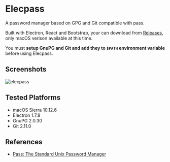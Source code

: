 # Elecpass
A password manager based on GPG and Git compatible with pass.

Built with Electron, React and Bootstrap, your can download from [Releases](https://github.com/jysperm/elecpass/releases), only macOS verison available at this time.

You must **setup GnuPG and Git and add they to `$PATH` environment variable** before using Elecpass.

## Screenshots

![elecpass](https://user-images.githubusercontent.com/1191561/30779897-a3246b9e-a130-11e7-8cf2-2ac47d007e0f.png)

## Tested Platforms

- macOS Sierra 10.12.6
- Electron 1.7.8
- GnuPG 2.0.30
- Git 2.11.0

## References

- [Pass: The Standard Unix Password Manager](https://www.passwordstore.org/)
